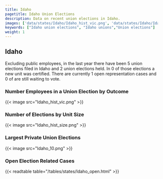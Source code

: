 ```yaml
---
title: Idaho
pagetitle: Idaho Union Elections
description: Data on recent union elections in Idaho.
images: ['data/states/Idaho/Idaho_hist_vic.png', 'data/states/Idaho/Idaho_hist_size.png', 'data/states/Idaho/Idaho_10.png']
keywords: ["Idaho union elections", "Idaho unions","Union elections"]
weight: 1
---
```

##  Idaho

Excluding public employees, in the last year there have been 5 union elections filed in Idaho and 2 union elections held. In 0 of those elections a new unit was certified. There are currently 1 open representation cases and 0 of are still waiting to vote.

### Number Employees in a Union Election by Outcome
{{< image src="Idaho_hist_vic.png" >}}

### Number of Elections by Unit Size
{{< image src="Idaho_hist_size.png" >}}

### Largest Private Union Elections
{{< image src="Idaho_10.png" >}}

### Open Election Related Cases
{{< readtable table="/tables/states/Idaho_open.html" >}}

